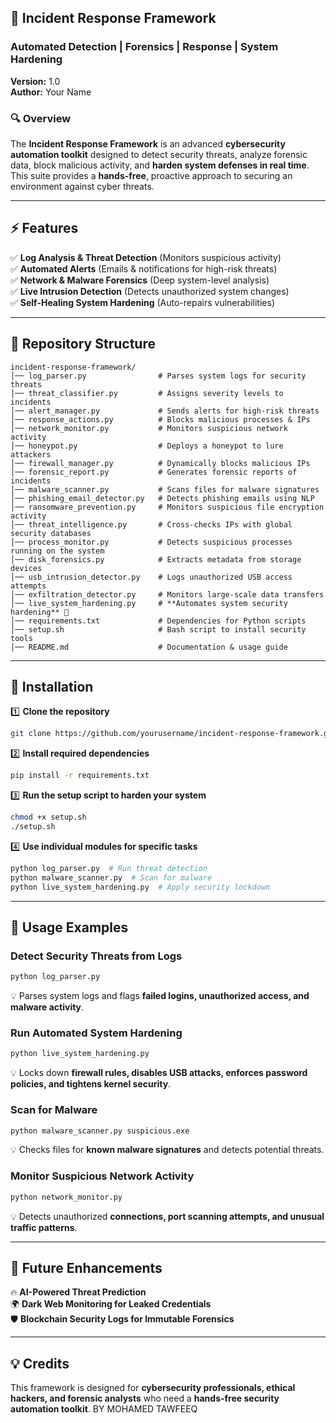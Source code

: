 ## **🚀 Incident Response Framework**
### **Automated Detection | Forensics | Response | System Hardening**
**Version:** 1.0  
**Author:** Your Name  

### **🔍 Overview**
The **Incident Response Framework** is an advanced **cybersecurity automation toolkit** designed to detect security threats, analyze forensic data, block malicious activity, and **harden system defenses in real time**. This suite provides a **hands-free**, proactive approach to securing an environment against cyber threats.

---

## **⚡ Features**
✅ **Log Analysis & Threat Detection** (Monitors suspicious activity)  
✅ **Automated Alerts** (Emails & notifications for high-risk threats)  
✅ **Network & Malware Forensics** (Deep system-level analysis)  
✅ **Live Intrusion Detection** (Detects unauthorized system changes)  
✅ **Self-Healing System Hardening** (Auto-repairs vulnerabilities)  

---

## **📂 Repository Structure**
```
incident-response-framework/
│── log_parser.py                # Parses system logs for security threats
│── threat_classifier.py         # Assigns severity levels to incidents
│── alert_manager.py             # Sends alerts for high-risk threats
│── response_actions.py          # Blocks malicious processes & IPs
│── network_monitor.py           # Monitors suspicious network activity
│── honeypot.py                  # Deploys a honeypot to lure attackers
│── firewall_manager.py          # Dynamically blocks malicious IPs
│── forensic_report.py           # Generates forensic reports of incidents
│── malware_scanner.py           # Scans files for malware signatures
│── phishing_email_detector.py   # Detects phishing emails using NLP
│── ransomware_prevention.py     # Monitors suspicious file encryption activity
│── threat_intelligence.py       # Cross-checks IPs with global security databases
│── process_monitor.py           # Detects suspicious processes running on the system
│── disk_forensics.py            # Extracts metadata from storage devices
│── usb_intrusion_detector.py    # Logs unauthorized USB access attempts
│── exfiltration_detector.py     # Monitors large-scale data transfers
│── live_system_hardening.py     # **Automates system security hardening** 🚀
│── requirements.txt             # Dependencies for Python scripts
│── setup.sh                     # Bash script to install security tools
│── README.md                    # Documentation & usage guide
```

---

## **🔧 Installation**
1️⃣ **Clone the repository**
```bash
git clone https://github.com/yourusername/incident-response-framework.git
```
2️⃣ **Install required dependencies**
```bash
pip install -r requirements.txt
```
3️⃣ **Run the setup script to harden your system**
```bash
chmod +x setup.sh
./setup.sh
```
4️⃣ **Use individual modules for specific tasks**
```bash
python log_parser.py  # Run threat detection
python malware_scanner.py  # Scan for malware
python live_system_hardening.py  # Apply security lockdown
```

---

## **🚨 Usage Examples**
### **Detect Security Threats from Logs**
```bash
python log_parser.py
```
💡 Parses system logs and flags **failed logins, unauthorized access, and malware activity**.

### **Run Automated System Hardening**
```bash
python live_system_hardening.py
```
💡 Locks down **firewall rules, disables USB attacks, enforces password policies, and tightens kernel security**.

### **Scan for Malware**
```bash
python malware_scanner.py suspicious.exe
```
💡 Checks files for **known malware signatures** and detects potential threats.

### **Monitor Suspicious Network Activity**
```bash
python network_monitor.py
```
💡 Detects unauthorized **connections, port scanning attempts, and unusual traffic patterns**.

---

## **🚀 Future Enhancements**
🔥 **AI-Powered Threat Prediction**  
🌍 **Dark Web Monitoring for Leaked Credentials**  
🛡️ **Blockchain Security Logs for Immutable Forensics**  

---

## **💡 Credits**
This framework is designed for **cybersecurity professionals, ethical hackers, and forensic analysts** who need a **hands-free security automation toolkit**.  BY MOHAMED TAWFEEQ
